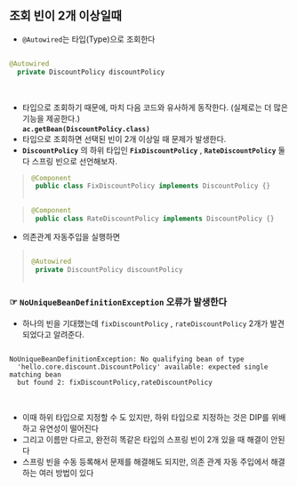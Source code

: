 ## 조회 빈이 2개 이상일때
- `@Autowired`는 타입(Type)으로 조회한다
```java

@Autowired
  private DiscountPolicy discountPolicy

```

<br>

- 타입으로 조회하기 때문에, 마치 다음 코드와 유사하게 동작한다. (실제로는 더 많은 기능을 제공한다.) <br>
 **`ac.getBean(DiscountPolicy.class)`**
- 타입으로 조회하면 선택된 빈이 2개 이상일 때 문제가 발생한다. 
- **`DiscountPolicy`** 의 하위 타입인 **`FixDiscountPolicy`** , **`RateDiscountPolicy`** 둘다 스프링 빈으로 선언해보자.

> ``` java
> @Component
>  public class FixDiscountPolicy implements DiscountPolicy {}
>  
> ```

> ```java
> @Component
>  public class RateDiscountPolicy implements DiscountPolicy {}
>
>```

- 의존관계 자동주입을 실행하면
> ```java
> 
> @Autowired
>  private DiscountPolicy discountPolicy
>  
>  ```

### ☞ `NoUniqueBeanDefinitionException` 오류가 발생한다
- 하나의 빈을 기대했는데  `fixDiscountPolicy` , `rateDiscountPolicy` 2개가 발견되었다고 알려준다.
```text

NoUniqueBeanDefinitionException: No qualifying bean of type
  'hello.core.discount.DiscountPolicy' available: expected single matching bean
  but found 2: fixDiscountPolicy,rateDiscountPolicy

```

<br>

- 이때 하위 타입으로 지정할 수 도 있지만, 하위 타입으로 지정하는 것은 DIP를 위배하고 유연성이 떨어진다
- 그리고 이름만 다르고, 완전히 똑같은 타입의 스프링 빈이 2개 있을 때 해결이 안된다
- 스프링 빈을 수동 등록해서 문제를 해결해도 되지만, 의존 관계 자동 주입에서 해결하는 여러 방법이 있다




